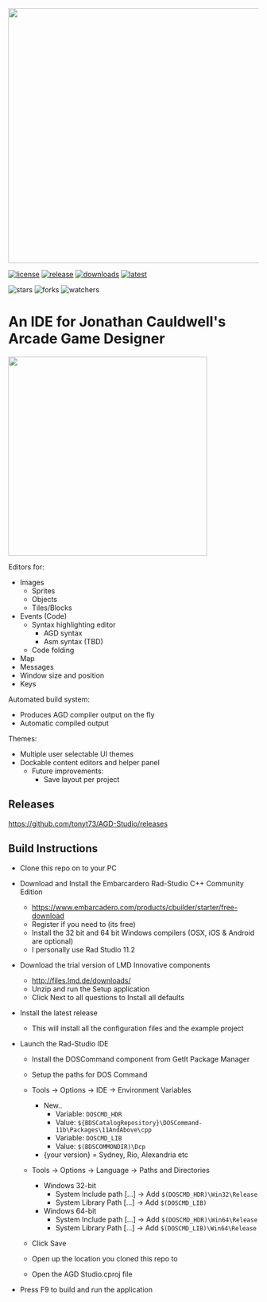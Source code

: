 <img src="Screenshots/Welcome.png" width="512">

[![license](https://img.shields.io/github/license/tonyt73/agd-studio?style=for-the-badge)](./LICENSE.txt)
[![release](https://img.shields.io/github/v/release/tonyt73/agd-studio?include_prereleases&style=for-the-badge)](https://github.com/tonyt73/AGD-Studio/releases)
[![downloads](https://img.shields.io/github/downloads/tonyt73/agd-studio/total?style=for-the-badge)](https://github.com/tonyt73/AGD-Studio/releases)
[![latest](https://img.shields.io/github/downloads/tonyt73/agd-studio/latest/total?sort=semver&style=for-the-badge)](https://github.com/tonyt73/AGD-Studio/releases)

![stars](https://img.shields.io/github/stars/tonyt73/agd-studio?style=social)
![forks](https://img.shields.io/github/forks/tonyt73/agd-studio?style=social)
![watchers](https://img.shields.io/github/watchers/tonyt73/agd-studio?style=social)




# An IDE for Jonathan Cauldwell's Arcade Game Designer

<img src="Screenshots/IDE.png" height=400>

Editors for:
* Images 
  * Sprites
  * Objects
  * Tiles/Blocks
* Events (Code)
  * Syntax highlighting editor
    * AGD syntax
    * Asm syntax (TBD)
  * Code folding
* Map
* Messages
* Window size and position
* Keys

Automated build system:
* Produces AGD compiler output on the fly
* Automatic compiled output

Themes:
* Multiple user selectable UI themes
* Dockable content editors and helper panel
  * Future improvements:
    * Save layout per project

## Releases
https://github.com/tonyt73/AGD-Studio/releases

## Build Instructions

* Clone this repo on to your PC
* Download and Install the Embarcardero Rad-Studio C++ Community Edition
  * https://www.embarcadero.com/products/cbuilder/starter/free-download
  * Register if you need to (its free)
  * Install the 32 bit and 64 bit Windows compilers (OSX, iOS & Android are optional)
  * I personally use Rad Studio 11.2
* Download the trial version of LMD Innovative components
  * http://files.lmd.de/downloads/
  * Unzip and run the Setup application
  * Click Next to all questions to Install all defaults

* Install the latest release
  * This will install all the configuration files and the example project

* Launch the Rad-Studio IDE
  * Install the DOSCommand component from GetIt Package Manager
   * Setup the paths for DOS Command
   * Tools -> Options -> IDE -> Environment Variables
     * New..
        * Variable: `DOSCMD_HDR`
        * Value: `${BDSCatalogRepository}\DOSCommand-11b\Packages\11AndAbove\cpp`
        * Variable: `DOSCMD_LIB`
        * Value: `$(BDSCOMMONDIR)\Dcp`
     * {your version} = Sydney, Rio, Alexandria etc
   * Tools -> Options -> Language -> Paths and Directories
     * Windows 32-bit
        * System Include path [...] -> Add `$(DOSCMD_HDR)\Win32\Release`
        * System Library Path [...] -> Add `$(DOSCMD_LIB)`
     * Windows 64-bit
        * System Include path [...] -> Add `$(DOSCMD_HDR)\Win64\Release`
        * System Library Path [...] -> Add `$(DOSCMD_LIB)\Win64\Release`
    * Click Save


  * Open up the location you cloned this repo to
  * Open the AGD Studio.cproj file
* Press F9 to build and run the application

